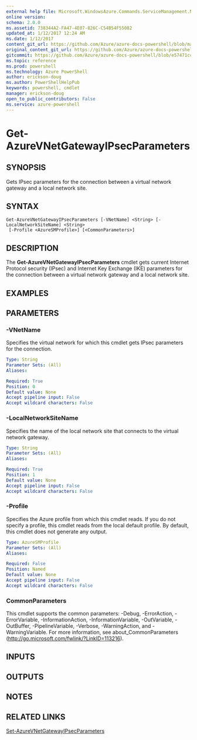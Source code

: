 ```yaml
---
external help file: Microsoft.WindowsAzure.Commands.ServiceManagement.Network.dll-Help.xml
online version: 
schema: 2.0.0
ms.assetid: 738344A2-FA47-4E07-826C-C54B54F55082
updated_at: 1/12/2017 12:24 AM
ms.date: 1/12/2017
content_git_url: https://github.com/Azure/azure-docs-powershell/blob/master/azureps-cmdlets-docs/ServiceManagement/Azure.Networking/v3.0.0/Get-AzureVNetGatewayIPsecParameters.md
original_content_git_url: https://github.com/Azure/azure-docs-powershell/blob/master/azureps-cmdlets-docs/ServiceManagement/Azure.Networking/v3.0.0/Get-AzureVNetGatewayIPsecParameters.md
gitcommit: https://github.com/Azure/azure-docs-powershell/blob/e57471ccf6c62263125f4c01fc0b0ce8ed76d386/azureps-cmdlets-docs/ServiceManagement/Azure.Networking/v3.0.0/Get-AzureVNetGatewayIPsecParameters.md
ms.topic: reference
ms.prod: powershell
ms.technology: Azure PowerShell
author: erickson-doug
ms.author: PowerShellHelpPub
keywords: powershell, cmdlet
manager: erickson-doug
open_to_public_contributors: False
ms.service: azure-powershell
---
```


# Get-AzureVNetGatewayIPsecParameters

## SYNOPSIS
Gets IPsec parameters for the connection between a virtual network gateway and a local network site.

## SYNTAX

```
Get-AzureVNetGatewayIPsecParameters [-VNetName] <String> [-LocalNetworkSiteName] <String>
 [-Profile <AzureSMProfile>] [<CommonParameters>]
```

## DESCRIPTION
The **Get-AzureVNetGatewayIPsecParameters** cmdlet gets current Internet Protocol security (IPsec) and Internet Key Exchange (IKE) parameters for the connection between a virtual network gateway and a local network site.

## EXAMPLES


## PARAMETERS

### -VNetName
Specifies the virtual network for which this cmdlet gets IPsec parameters for the connection.

```yaml
Type: String
Parameter Sets: (All)
Aliases: 

Required: True
Position: 0
Default value: None
Accept pipeline input: False
Accept wildcard characters: False
```

### -LocalNetworkSiteName
Specifies the name of the local network site that connects to the virtual network gateway.

```yaml
Type: String
Parameter Sets: (All)
Aliases: 

Required: True
Position: 1
Default value: None
Accept pipeline input: False
Accept wildcard characters: False
```

### -Profile
Specifies the Azure profile from which this cmdlet reads. 
If you do not specify a profile, this cmdlet reads from the local default profile.
By default, this cmdlet does not generate any output.

```yaml
Type: AzureSMProfile
Parameter Sets: (All)
Aliases: 

Required: False
Position: Named
Default value: None
Accept pipeline input: False
Accept wildcard characters: False
```

### CommonParameters
This cmdlet supports the common parameters: -Debug, -ErrorAction, -ErrorVariable, -InformationAction, -InformationVariable, -OutVariable, -OutBuffer, -PipelineVariable, -Verbose, -WarningAction, and -WarningVariable. For more information, see about_CommonParameters (http://go.microsoft.com/fwlink/?LinkID=113216).

## INPUTS

## OUTPUTS

## NOTES

## RELATED LINKS

[Set-AzureVNetGatewayIPsecParameters](xref:ServiceManagement/Azure.Networking/v3.0.0/Set-AzureVNetGatewayIPsecParameters.md)


